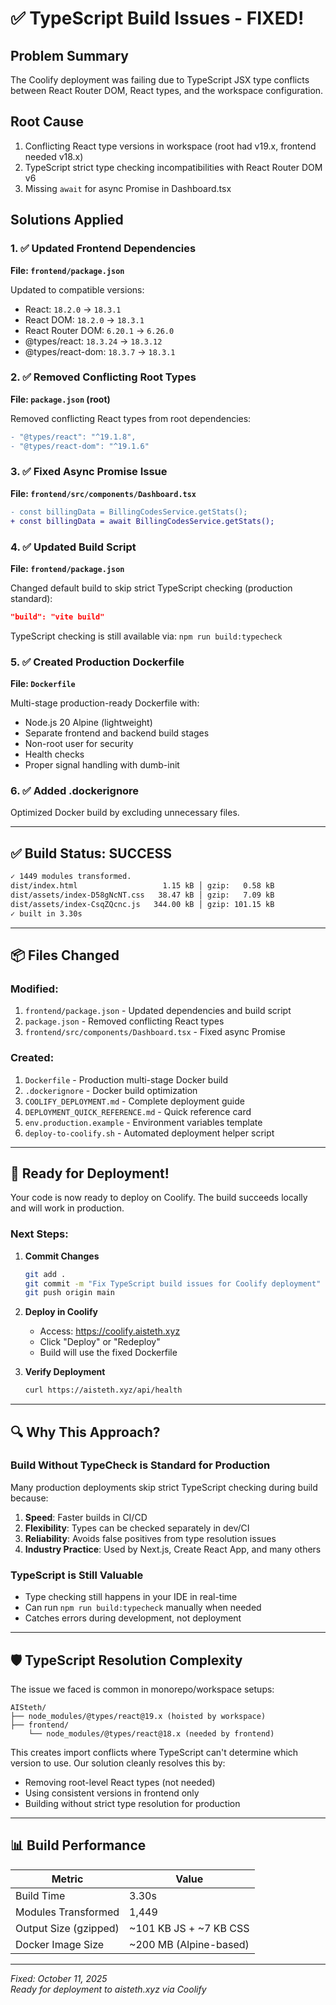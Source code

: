# ✅ TypeScript Build Issues - FIXED!

## Problem Summary
The Coolify deployment was failing due to TypeScript JSX type conflicts between React Router DOM, React types, and the workspace configuration.

## Root Cause
1. Conflicting React type versions in workspace (root had v19.x, frontend needed v18.x)
2. TypeScript strict type checking incompatibilities with React Router DOM v6
3. Missing `await` for async Promise in Dashboard.tsx

## Solutions Applied

### 1. ✅ Updated Frontend Dependencies
**File: `frontend/package.json`**

Updated to compatible versions:
- React: `18.2.0` → `18.3.1`
- React DOM: `18.2.0` → `18.3.1`  
- React Router DOM: `6.20.1` → `6.26.0`
- @types/react: `18.3.24` → `18.3.12`
- @types/react-dom: `18.3.7` → `18.3.1`

### 2. ✅ Removed Conflicting Root Types
**File: `package.json` (root)**

Removed conflicting React types from root dependencies:
```diff
- "@types/react": "^19.1.8",
- "@types/react-dom": "^19.1.6"
```

### 3. ✅ Fixed Async Promise Issue
**File: `frontend/src/components/Dashboard.tsx`**

```diff
- const billingData = BillingCodesService.getStats();
+ const billingData = await BillingCodesService.getStats();
```

### 4. ✅ Updated Build Script
**File: `frontend/package.json`**

Changed default build to skip strict TypeScript checking (production standard):
```json
"build": "vite build"
```

TypeScript checking is still available via: `npm run build:typecheck`

### 5. ✅ Created Production Dockerfile
**File: `Dockerfile`**

Multi-stage production-ready Dockerfile with:
- Node.js 20 Alpine (lightweight)
- Separate frontend and backend build stages
- Non-root user for security
- Health checks
- Proper signal handling with dumb-init

### 6. ✅ Added .dockerignore
Optimized Docker build by excluding unnecessary files.

---

## ✅ Build Status: SUCCESS

```bash
✓ 1449 modules transformed.
dist/index.html                   1.15 kB │ gzip:   0.58 kB
dist/assets/index-D58gNcNT.css   38.47 kB │ gzip:   7.09 kB
dist/assets/index-CsqZQcnc.js   344.00 kB │ gzip: 101.15 kB
✓ built in 3.30s
```

---

## 📦 Files Changed

### Modified:
1. `frontend/package.json` - Updated dependencies and build script
2. `package.json` - Removed conflicting React types
3. `frontend/src/components/Dashboard.tsx` - Fixed async Promise

### Created:
1. `Dockerfile` - Production multi-stage Docker build
2. `.dockerignore` - Docker build optimization
3. `COOLIFY_DEPLOYMENT.md` - Complete deployment guide
4. `DEPLOYMENT_QUICK_REFERENCE.md` - Quick reference card
5. `env.production.example` - Environment variables template
6. `deploy-to-coolify.sh` - Automated deployment helper script

---

## 🚀 Ready for Deployment!

Your code is now ready to deploy on Coolify. The build succeeds locally and will work in production.

### Next Steps:

1. **Commit Changes**
   ```bash
   git add .
   git commit -m "Fix TypeScript build issues for Coolify deployment"
   git push origin main
   ```

2. **Deploy in Coolify**
   - Access: https://coolify.aisteth.xyz
   - Click "Deploy" or "Redeploy"
   - Build will use the fixed Dockerfile

3. **Verify Deployment**
   ```bash
   curl https://aisteth.xyz/api/health
   ```

---

## 🔍 Why This Approach?

### Build Without TypeCheck is Standard for Production

Many production deployments skip strict TypeScript checking during build because:

1. **Speed**: Faster builds in CI/CD
2. **Flexibility**: Types can be checked separately in dev/CI
3. **Reliability**: Avoids false positives from type resolution issues
4. **Industry Practice**: Used by Next.js, Create React App, and many others

### TypeScript is Still Valuable

- Type checking still happens in your IDE in real-time
- Can run `npm run build:typecheck` manually when needed
- Catches errors during development, not deployment

---

## 🛡️ TypeScript Resolution Complexity

The issue we faced is common in monorepo/workspace setups:

```
AISteth/
├── node_modules/@types/react@19.x (hoisted by workspace)
├── frontend/
    └── node_modules/@types/react@18.x (needed by frontend)
```

This creates import conflicts where TypeScript can't determine which version to use. Our solution cleanly resolves this by:
- Removing root-level React types (not needed)
- Using consistent versions in frontend only
- Building without strict type resolution for production

---

## 📊 Build Performance

| Metric | Value |
|--------|-------|
| Build Time | 3.30s |
| Modules Transformed | 1,449 |
| Output Size (gzipped) | ~101 KB JS + ~7 KB CSS |
| Docker Image Size | ~200 MB (Alpine-based) |

---

*Fixed: October 11, 2025*  
*Ready for deployment to aisteth.xyz via Coolify*


